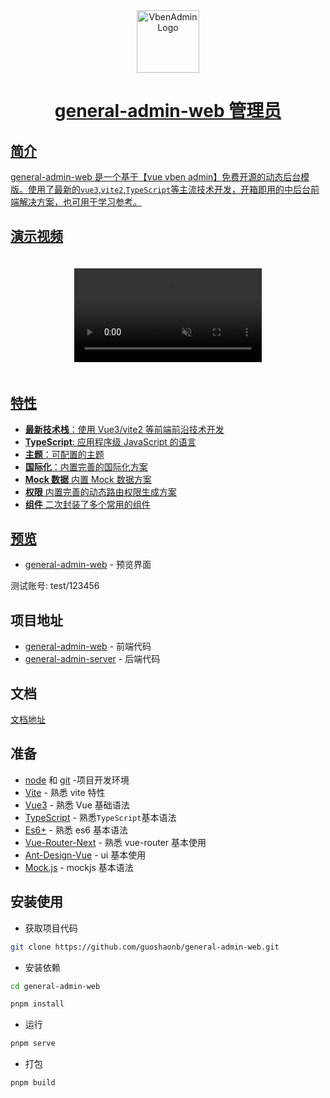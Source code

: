 <div align="center"> <a href="https://github.com/guoshaonb/general-admin-web"> <img alt="VbenAdmin Logo" width="100" height="100" src="http://106.55.240.242/my-file-path/images/admin-pwa-middle.png">
<h1>general-admin-web 管理员</h1>
</div>

## 简介

general-admin-web 是一个基于【vue vben admin】免费开源的动态后台模版。使用了最新的`vue3`,`vite2`,`TypeScript`等主流技术开发，开箱即用的中后台前端解决方案，也可用于学习参考。

## 演示视频

<div align="center" style="padding:20px 0">
  <video src='http://106.55.240.242/my-file-path/video/demonstration.mp4' autoplay muted></video>
</div>

## 特性

- **最新技术栈**：使用 Vue3/vite2 等前端前沿技术开发
- **TypeScript**: 应用程序级 JavaScript 的语言
- **主题**：可配置的主题
- **国际化**：内置完善的国际化方案
- **Mock 数据** 内置 Mock 数据方案
- **权限** 内置完善的动态路由权限生成方案
- **组件** 二次封装了多个常用的组件

## 预览

- [general-admin-web](http://106.55.240.242/ad-general/index.html) - 预览界面

测试账号: test/123456

## 项目地址

- [general-admin-web](https://github.com/guoshaonb/general-admin-web) - 前端代码
- [general-admin-server](https://github.com/guoshaonb/general-admin-server) - 后端代码

## 文档

[文档地址](https://vvbin.cn/doc-next/)

## 准备

- [node](http://nodejs.org/) 和 [git](https://git-scm.com/) -项目开发环境
- [Vite](https://vitejs.dev/) - 熟悉 vite 特性
- [Vue3](https://v3.vuejs.org/) - 熟悉 Vue 基础语法
- [TypeScript](https://www.typescriptlang.org/) - 熟悉`TypeScript`基本语法
- [Es6+](http://es6.ruanyifeng.com/) - 熟悉 es6 基本语法
- [Vue-Router-Next](https://next.router.vuejs.org/) - 熟悉 vue-router 基本使用
- [Ant-Design-Vue](https://2x.antdv.com/docs/vue/introduce-cn/) - ui 基本使用
- [Mock.js](https://github.com/nuysoft/Mock) - mockjs 基本语法

## 安装使用

- 获取项目代码

```bash
git clone https://github.com/guoshaonb/general-admin-web.git
```

- 安装依赖

```bash
cd general-admin-web

pnpm install

```

- 运行

```bash
pnpm serve
```

- 打包

```bash
pnpm build
```